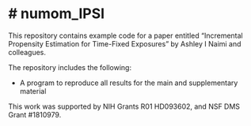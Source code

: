 
<!-- README.md is generated from README.Rmd. Please edit that file -->

# \# numom\_IPSI

This repository contains example code for a paper entitled “Incremental
Propensity Estimation for Time-Fixed Exposures” by Ashley I Naimi and
colleagues.

The repository includes the following:

  - A program to reproduce all results for the main and supplementary
    material

This work was supported by NIH Grants R01 HD093602, and NSF DMS Grant
\#1810979.
